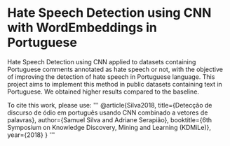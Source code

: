 # Hate Speech Detection using CNN with WordEmbeddings in Portuguese
Hate Speech Detection using CNN applied to datasets containing Portuguese comments annotated as hate speech or not, with the objective of improving the detection of hate speech in Portuguese language.
This project aims to implement this method in public datasets containing text in Portuguese. We obtained higher results compared to the baseline.

To cite this work, please use:
'''
@article{Silva2018, 
  title={Detecção de discurso de ódio em português usando CNN combinado a vetores de palavras}, 
  author={Samuel Silva and Adriane Serapião}, 
  booktitle={6th Symposium on Knowledge Discovery, Mining and Learning (KDMiLe)}, 
  year={2018}
}
'''
